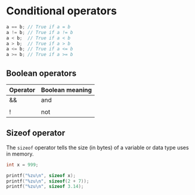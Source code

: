 # Conditional operators

```c
a == b; // True if a = b
a != b; // True if a != b
a < b;  // True if a < b
a > b;  // True if a > b
a <= b; // True if a <= b
a >= b; // True if a >= b
```

## Boolean operators

| Operator | Boolean meaning |
| -------- | --------------- |
|    &&    |      and        |
|    ||    |      or         |
|    !     |      not        |

## Sizeof operator

The `sizeof` operator tells the size (in bytes) of a variable or data type uses in memory.

```c
int x = 999;

printf("%zu\n", sizeof x);
printf("%zu\n", sizeof(2 + 7));
printf("%zu\n", sizeof 3.14);
```
